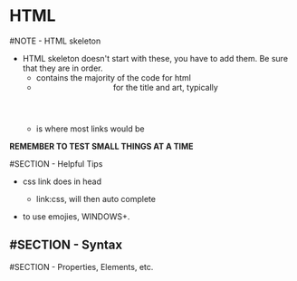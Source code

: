 # HTML


#NOTE - HTML skeleton
- HTML skeleton doesn't start with these, you have to add them. Be sure that they are in order.
    - <main> contains the majority of the code for html

    - <header> for the title and art, typically

    - <footer> is where most links would be

**REMEMBER TO TEST SMALL THINGS AT A TIME**

#SECTION - Helpful Tips

- css link does in head
    - link:css, will then auto complete

- to use emojies, WINDOWS+.

#SECTION - Syntax
- 

#SECTION - Properties, Elements, etc.

